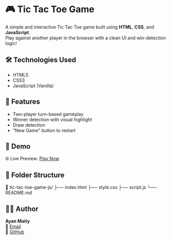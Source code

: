 # 🎮 Tic Tac Toe Game

A simple and interactive Tic Tac Toe game built using **HTML**, **CSS**, and **JavaScript**.  
Play against another player in the browser with a clean UI and win-detection logic!

## 🛠️ Technologies Used

- HTML5
- CSS3
- JavaScript (Vanilla)

## 🎯 Features

- Two-player turn-based gameplay
- Winner detection with visual highlight
- Draw detection
- "New Game" button to restart

## 🚀 Demo

🌐 Live Preview: [Play Now](https://ayan-maity3105.github.io/tic-tac-toe-game-js/)  

## 📁 Folder Structure

📁 tic-tac-toe-game-js/
├── index.html
├── style.css
├── script.js
└── README.md

## 🧑‍💻 Author

**Ayan Maity**  
📧 [Email](mailto:maityayan473@gmail.com)  
🐙 [GitHub](https://github.com/Ayan-Maity3105)
